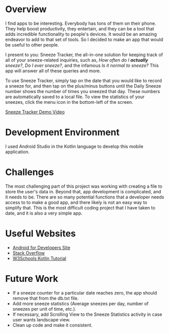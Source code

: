 # Overview

I find apps to be interesting. Everybody has tons of them on their phone. They help boost productivity, they entertain, and they can be a tool that adds incredible functionality to people's devices. It would be an amazing endeavor to add to that set of tools. So I decided to make an app that would be useful to other people.

I present to you: Sneeze Tracker, the all-in-one solution for keeping track of all of your sneeze-related inquiries, such as, *How often do I **actually** sneeze?*, *Do I ever sneeze?*, and the infamous *Is it *normal* to sneeze?* This app will answer all of these queries and more.

To use Sneeze Tracker, simply tap on the date that you would like to record a sneeze for, and then tap on the plus/minus buttons until the Daily Sneeze number shows the number of times you sneezed that day. These numbers are automatically saved to a local file. To view the statistics of your sneezes, click the menu icon in the bottom-left of the screen.

[Sneeze Tracker Demo Video](https://youtu.be/CgJwGt7eaeo)

# Development Environment

I used Android Studio in the Kotlin language to develop this mobile application.

# Challenges

The most challenging part of this project was working with creating a file to store the user's data in. Beyond that, app development is complicated, and it needs to be. There are so many potential functions that a developer needs access to to make a good app, and there likely is not an easy way to simplify that. This is the most difficult coding project that I have taken to date, and it is also a very simple app.

# Useful Websites

* [Android for Developers Site](https://developer.android.com/)
* [Stack Overflow](stackoverflow.com)
* [W3Schools Kotlin Tutorial](https://www.w3schools.com/kotlin/index.php)

# Future Work

* If a sneeze counter for a particular date reaches zero, the app should remove that from the db.txt file.
* Add more sneeze statistics (Average sneezes per day, number of sneezes per unit of time, etc.).
* If necessary, add Scrolling View to the Sneeze Statistics activity in case user wants landscape view.
* Clean up code and make it consistent.
